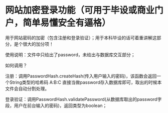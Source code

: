 # 网站加密登录功能（可用于毕设或商业门户，简单易懂安全有逼格）
用于网站密码的加密（包含注册和登录验证）；用于本科毕设的话可着重讲解这部分，是个很大的加分项！

使用说明：文件中只给出了password，未给出与数据库交互部分；

如何调用？

注册：调用PasswordHash.createHash(传入用户输入的密码)，该函数会返回一个String类型的哈希码 A:B:C  直接当做password存入数据库即可，取出的时候本文件会自动分割处理。

登录验证：调用PasswordHash.validatePassword(从数据库取出的password字段，用户在前台输入的密码)，返回类型为boolean；
